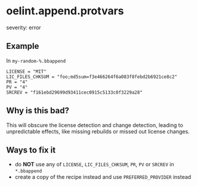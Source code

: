 # oelint.append.protvars

severity: error

## Example

In `my-random-%.bbappend`

```
LICENSE = "MIT"
LIC_FILES_CHKSUM = "foo;md5sum=f3e466264f6a083f8febd2b6921ce8c2"
PR = "4"
PV = "4"
SRCREV = "f161ebd29699d93411cec0915c5133c0f3229a28"
```

## Why is this bad?

This will obscure the license detection and change detection, leading to unpredictable effects, like
missing rebuilds or missed out license changes.

## Ways to fix it

- do **NOT** use any of ``LICENSE``, ``LIC_FILES_CHKSUM``, ``PR``, ``PV`` or ``SRCREV`` in ``*.bbappend``
- create a copy of the recipe instead and use `PREFERRED_PROVIDER` instead
